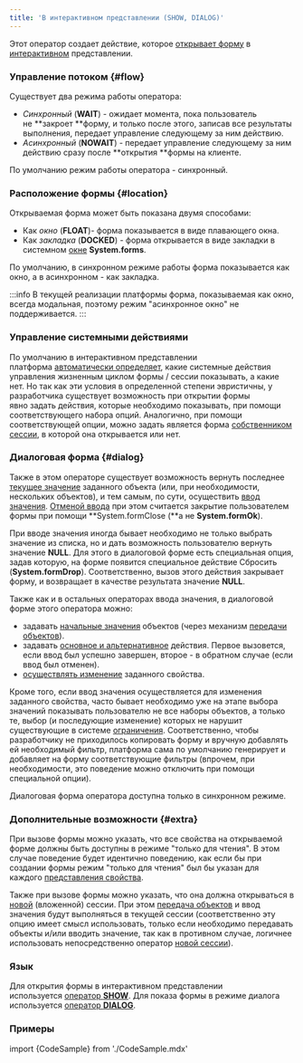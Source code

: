```yaml
---
title: 'В интерактивном представлении (SHOW, DIALOG)'
---
```


Этот оператор создает действие, которое [открывает форму](Open_form.md) в [интерактивном](Interactive_view.md) представлении.

### Управление потоком {#flow}

Существует два режима работы оператора:

-   *Синхронный* (**WAIT**) - ожидает момента, пока пользователь не **закроет **форму, и только после этого, записав все результаты выполнения, передает управление следующему за ним действию.
-   *Асинхронный* (**NOWAIT**) - передает управление следующему за ним действию сразу после **открытия **формы на клиенте.

По умолчанию режим работы оператора - синхронный. 

### Расположение формы {#location}

Открываемая форма может быть показана двумя способами:

-   Как *окно* (**FLOAT**)- форма показывается в виде плавающего окна.
-   Как *закладка* (**DOCKED**) - форма открывается в виде закладки в системном [окне](Navigator_design.md) **System.forms**.

По умолчанию, в синхронном режиме работы форма показывается как окно, а в асинхронном - как закладка.


:::info
В текущей реализации платформы форма, показываемая как окно, всегда модальная, поэтому режим "асинхронное окно" не поддерживается.
:::

### Управление системными действиями

По умолчанию в интерактивном представлении платформа [автоматически определяет](Interactive_view.md#sysactions), какие системные действия управления жизненным циклом формы / сессии показывать, а какие нет. Но так как эти условия в определенной степени эвристичны, у разработчика существует возможность при открытии формы явно задать действия, которые необходимо показывать, при помощи соответствующего набора опций. Аналогично, при помощи соответствующей опции, можно задать является форма [собственником сессии](Interactive_view.md#anchor-broken), в которой она открывается или нет.

### Диалоговая форма {#dialog}

Также в этом операторе существует возможность вернуть последнее [текущее значение](Form_structure.md#currentObject-broken) заданного объекта (или, при необходимости, нескольких объектов), и тем самым, по сути, осуществить [ввод значения](Value_input.md). [Отменой ввода](Value_input.md#result) при этом считается закрытие пользователем формы при помощи **System.formClose (**а не **System.formOk**).

При вводе значения иногда бывает необходимо не только выбрать значение из списка, но и дать возможность пользователю вернуть значение **NULL**. Для этого в диалоговой форме есть специальная опция, задав которую, на форме появится специальное действие Сбросить (**System.formDrop**). Соответственно, вызов этого действия закрывает форму, и возвращает в качестве результата значение **NULL**.

Также как и в остальных операторах ввода значения, в диалоговой форме этого оператора можно:

-   задавать [начальные значения](Value_input.md) объектов (через механизм [передачи объектов](Open_form.md)).
-   задавать [основное и альтернативное](Value_input.md#result) действия. Первое вызовется, если ввод был успешно завершен, второе - в обратном случае (если ввод был отменен).
-   [осуществлять изменение](Value_input.md) заданного свойства.

Кроме того, если ввод значения осуществляется для изменения заданного свойства, часто бывает необходимо уже на этапе выбора значений показывать пользователю не все наборы объектов, а только те, выбор (и последующие изменение) которых не нарушит существующие в системе [ограничения](Constraints.md). Соответственно, чтобы разработчику не приходилось копировать форму и вручную добавлять ей необходимый фильтр, платформа сама по умолчанию генерирует и добавляет на форму соответствующие фильтры (впрочем, при необходимости, это поведение можно отключить при помощи специальной опции).

Диалоговая форма оператора доступна только в синхронном режиме.

### Дополнительные возможности {#extra}

При вызове формы можно указать, что все свойства на открываемой форме должны быть доступны в режиме "только для чтения". В этом случае поведение будет идентично поведению, как если бы при создании формы режим "только для чтения" был бы указан для каждого [представления свойства](Interactive_view.md#property).

Также при вызове формы можно указать, что она должна открываться в [новой](New_session_NEWSESSION_NESTEDSESSION_.md) (вложенной) сессии. При этом [передача объектов](Open_form.md#params) и ввод значения будут выполняться в текущей сессии (соответственно эту опцию имеет смысл использовать, только если необходимо передавать объекты и/или вводить значение, так как в противном случае, логичнее использовать непосредственно оператор [новой сессии](New_session_NEWSESSION_NESTEDSESSION_.md)).

### Язык

Для открытия формы в интерактивном представлении используется [оператор **SHOW**](SHOW_operator.md). Для показа формы в режиме диалога используется [оператор **DIALOG**](DIALOG_operator.md).

### Примеры

import {CodeSample} from './CodeSample.mdx'

<CodeSample url="https://ru-documentation.lsfusion.org/sample?file=ActionSample&block=show"/>


<CodeSample url="https://ru-documentation.lsfusion.org/sample?file=ActionSample&block=dialog"/>

  
